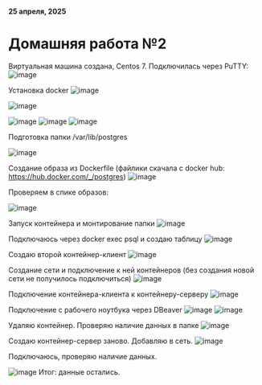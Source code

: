 #### 25 апреля, 2025
# Домашняя работа №2

Виртуальная машина создана, Centos 7. Подключилась через PuTTY:
![image](https://github.com/user-attachments/assets/d8f0e0d7-36ec-45ba-ab5d-a8b8c3d49563)

Установка docker
![image](https://github.com/user-attachments/assets/ad7856a2-8f6e-452f-976d-d230227e94d6)

![image](https://github.com/user-attachments/assets/5756d9d9-c8d1-46c1-90e0-045037843236)

![image](https://github.com/user-attachments/assets/545ecc5c-5bad-4a17-92a0-fc7756705ade)
![image](https://github.com/user-attachments/assets/9bcac5e5-74e8-467d-99f1-ba2abea52eeb)
![image](https://github.com/user-attachments/assets/79c21594-502b-4251-9e38-cd6395ea4146)


Подготовка папки /var/lib/postgres

![image](https://github.com/user-attachments/assets/1e3ebd69-89ce-420e-979f-63ddee201077)

Создание образа из Dockerfile (файлики скачала c docker hub: https://hub.docker.com/_/postgres)
![image](https://github.com/user-attachments/assets/af6208ed-d83c-4e0c-be30-6d4b94cc58ed)

Проверяем в спике образов:

![image](https://github.com/user-attachments/assets/26687e75-b78f-4786-a542-8fede761943c)

Запуск контейнера и монтирование папки
![image](https://github.com/user-attachments/assets/4b8b739b-8ff1-42d8-bdc8-69ad68c3b785)

Подключаюсь через docker exec psql и создаю таблицу
![image](https://github.com/user-attachments/assets/16ca9acb-6df4-454a-8efe-687b734ed21b)

Создаю второй контейнер-клиент
![image](https://github.com/user-attachments/assets/3aee4d2c-47aa-4226-ab87-4bb93f555827)

Создание сети и подключение к ней контейнеров (без создания новой сети не получилось подключиться)
![image](https://github.com/user-attachments/assets/e961c5da-845a-4673-b843-2bb46bb14628)

Подключение контейнера-клиента к контейнеру-серверу 
![image](https://github.com/user-attachments/assets/4ba84547-d3f2-4899-acb6-4d7148ef9aec)

Подключение с рабочего ноутбука через DBeaver
![image](https://github.com/user-attachments/assets/7538db70-0ac2-4f5b-83ad-1ab057db9e25)
![image](https://github.com/user-attachments/assets/e5deec08-1628-4e49-82fd-575f2c4fb375)

Удаляю контейнер. Проверяю наличие данных в папке
![image](https://github.com/user-attachments/assets/e4d97722-3fd3-49ad-b725-4b1fcf8035e6)

Создаю контейнер-сервер заново. Добавляю в сеть.
![image](https://github.com/user-attachments/assets/1828c694-a0ce-47d4-81e9-c6ce8eb5944b)

Подключаюсь, проверяю наличие данных. 

![image](https://github.com/user-attachments/assets/66efcdde-9eab-4984-bd3c-d2640331c445)
Итог: данные остались.
